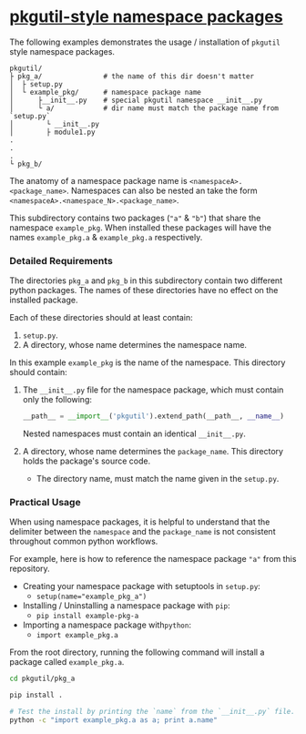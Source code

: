 # [pkgutil-style namespace packages](https://packaging.python.org/guides/packaging-namespace-packages/#pkgutil-style-namespace-packages)

The following examples demonstrates the usage / installation of `pkgutil` style namespace packages. 

```
pkgutil/
├ pkg_a/               # the name of this dir doesn't matter
│  ├ setup.py
│  └ example_pkg/      # namespace package name
│      ├__init__.py    # special pkgutil namespace __init__.py
│      └ a/            # dir name must match the package name from `setup.py`
│        └ __init__.py
│        ├ module1.py
.
.
.
└ pkg_b/
```

The anatomy of a namespace package name is `<namespaceA>.<package_name>`.
Namespaces can also be nested an take the form `<namespaceA>.<namespace_N>.<package_name>`.

This subdirectory contains two packages (`"a"` & `"b"`) that share the namespace `example_pkg`.
When installed these packages will have the names `example_pkg.a` & `example_pkg.a` respectively.

### Detailed Requirements
The directories `pkg_a` and `pkg_b` in this subdirectory contain two different python packages. 
The names of these directories have no effect on the installed package.

Each of these directories should at least contain:
1.  `setup.py`.
2.  A directory, whose name determines the namespace name.

In this example `example_pkg` is the name of the namespace. This directory should contain:
1. The `__init__.py` file for the namespace package, which must contain only the following:
    ```python
    __path__ = __import__('pkgutil').extend_path(__path__, __name__)
    ```
    Nested namespaces must contain an identical `__init__.py`.

2. A directory, whose name determines the `package_name`. This directory holds the package's source code.
    - The directory name, must match the name given in the `setup.py`.

### Practical Usage
When using namespace packages, it is helpful to understand that the delimiter between the 
`namespace` and the `package_name` is not consistent throughout common python workflows.

For example, here is how to reference the namespace package `"a"` from this repository.
- Creating your namespace package with setuptools in `setup.py`:
    - `setup(name="example_pkg_a")`
- Installing / Uninstalling a namespace package with `pip`:
    - `pip install example-pkg-a`
- Importing a namespace package with`python`:
    - `import example_pkg.a`

From the root directory, running the following command will install a package called `example_pkg.a`.

```bash
cd pkgutil/pkg_a

pip install .

# Test the install by printing the `name` from the `__init__.py` file.
python -c "import example_pkg.a as a; print a.name"
```
